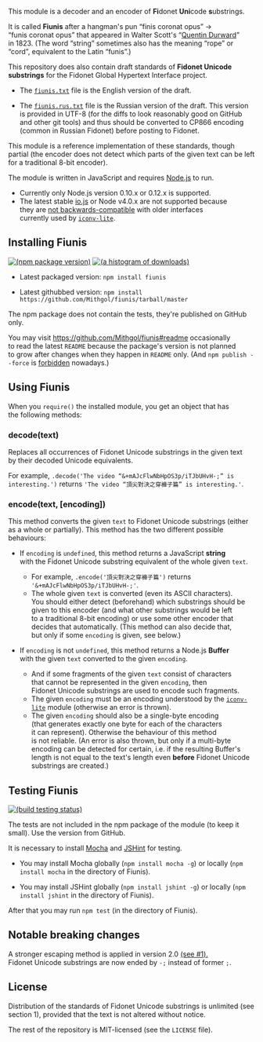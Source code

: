 This module is a decoder and an encoder of <b>Fi</b>donet <b>Uni</b>code <b>s</b>ubstrings.

It is called **Fiunis** after a hangman's pun “finis coronat opus” → “funis coronat opus” that appeared in Walter Scott's “[Quentin Durward](http://en.wikipedia.org/wiki/Quentin_Durward)” in 1823. (The word “string” sometimes also has the meaning “rope” or “cord”, equivalent to the Latin “funis”.)

This repository does also contain draft standards of **Fidonet Unicode substrings** for the Fidonet Global Hypertext Interface project.

* The [`fiunis.txt`](fiunis.txt) file is the English version of the draft.

* The [`fiunis.rus.txt`](fiunis.rus.txt) file is the Russian version of the draft. This version is provided in UTF-8 (for the diffs to look reasonably good on GitHub and other git tools) and thus should be converted to CP866 encoding (common in Russian Fidonet) before posting to Fidonet.

This module is a reference implementation of these standards, though partial (the encoder does not detect which parts of the given text can be left for a traditional 8-bit encoder).

The module is written in JavaScript and requires [Node.js](http://nodejs.org/) to run.
* Currently only Node.js version 0.10.x or 0.12.x is supported.
* The latest stable [io.js](https://iojs.org/) or Node v4.0.x are not supported because they are [not backwards-compatible](https://github.com/nodejs/node/issues/2835) with older interfaces currently used by [`iconv-lite`](https://www.npmjs.com/package/iconv-lite).

## Installing Fiunis

[![(npm package version)](https://nodei.co/npm/fiunis.png?downloads=true)](https://npmjs.org/package/fiunis) [![(a histogram of downloads)](https://nodei.co/npm-dl/fiunis.png?months=3&height=2)](https://npmjs.org/package/fiunis)

* Latest packaged version: `npm install fiunis`

* Latest githubbed version: `npm install https://github.com/Mithgol/fiunis/tarball/master`

The npm package does not contain the tests, they're published on GitHub only.

You may visit https://github.com/Mithgol/fiunis#readme occasionally to read the latest `README` because the package's version is not planned to grow after changes when they happen in `README` only. (And `npm publish --force` is [forbidden](http://blog.npmjs.org/post/77758351673/no-more-npm-publish-f) nowadays.)

## Using Fiunis

When you `require()` the installed module, you get an object that has the following methods:

### decode(text)

Replaces all occurrences of Fidonet Unicode substrings in the given text by their decoded Unicode equivalents.

For example, `.decode('The video “&+mAJcFlwNbHpOS3p/iTJbUHvH-;” is interesting.')` returns `'The video “頂尖對決之穿褲子篇” is interesting.'`.

### encode(text, [encoding])

This method converts the given `text` to Fidonet Unicode substrings (either as a whole or partially). This method has the two different possible behaviours:

* If `encoding` is `undefined`, this method returns a JavaScript **string** with the Fidonet Unicode substring equivalent of the whole given `text`.
   * For example, `.encode('頂尖對決之穿褲子篇')` returns `'&+mAJcFlwNbHpOS3p/iTJbUHvH-;'`.
   * The whole given `text` is converted (even its ASCII characters). You should either detect (beforehand) which substrings should be given to this encoder (and what other substrings would be left to a traditional 8-bit encoding) or use some other encoder that decides that automatically. (This method can also decide that, but only if some `encoding` is given, see below.)

* If `encoding` is not `undefined`, this method returns a Node.js **Buffer** with the given `text` converted to the given `encoding`.
   * And if some fragments of the given `text` consist of characters that cannot be represented in the given `encoding`, then Fidonet Unicode substrings are used to encode such fragments.
   * The given `encoding` must be an encoding understood by the [`iconv-lite`](https://github.com/ashtuchkin/iconv-lite) module (otherwise an error is thrown).
   * The given `encoding` should also be a single-byte encoding (that generates exactly one byte for each of the characters it can represent). Otherwise the behaviour of this method is not reliable. (An error is also thrown, but only if a multi-byte encoding can be detected for certain, i.e. if the resulting Buffer's length is not equal to the text's length even **before** Fidonet Unicode substrings are created.)

## Testing Fiunis

[![(build testing status)](https://img.shields.io/travis/Mithgol/fiunis/master.svg?style=plastic)](https://travis-ci.org/Mithgol/fiunis)

The tests are not included in the npm package of the module (to keep it small). Use the version from GitHub.

It is necessary to install [Mocha](http://visionmedia.github.io/mocha/) and [JSHint](http://jshint.com/) for testing.

* You may install Mocha globally (`npm install mocha -g`) or locally (`npm install mocha` in the directory of Fiunis).

* You may install JSHint globally (`npm install jshint -g`) or locally (`npm install jshint` in the directory of Fiunis).

After that you may run `npm test` (in the directory of Fiunis).

## Notable breaking changes

A stronger escaping method is applied in version 2.0 [(see #1).](https://github.com/Mithgol/fiunis/issues/1) Fidonet Unicode substrings are now ended by `-;` instead of former `;`.

## License

Distribution of the standards of Fidonet Unicode substrings is unlimited (see section 1), provided that the text is not altered without notice.

The rest of the repository is MIT-licensed (see the `LICENSE` file).
